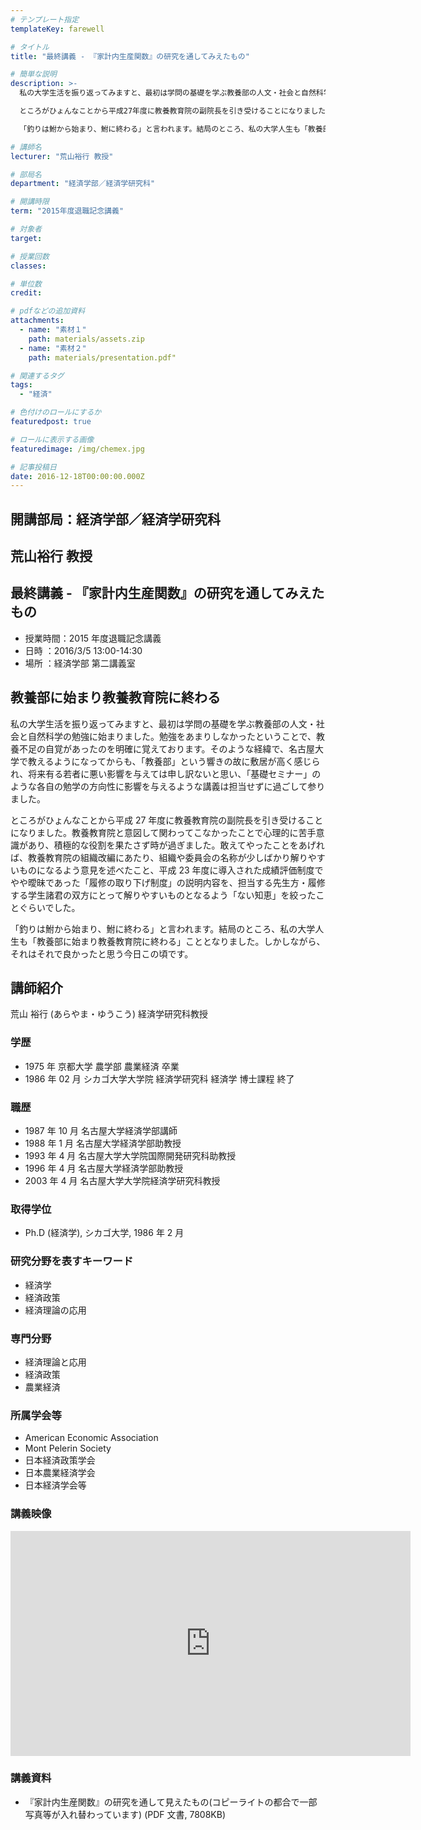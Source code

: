 ```yaml
---
# テンプレート指定
templateKey: farewell

# タイトル
title: "最終講義 - 『家計内生産関数』の研究を通してみえたもの"

# 簡単な説明
description: >-
  私の大学生活を振り返ってみますと、最初は学問の基礎を学ぶ教養部の人文・社会と自然科学の勉強に始まりました。勉強をあまりしなかったということで、教養不足の自覚があったのを明確に覚えております。そのような経緯で、名古屋大学で教えるようになってからも、「教養部」という響きの故に敷居が高く感じられ、将来有る若者に悪い影響を与えては申し訳ないと思い、「基礎セミナー」のような各自の勉学の方向性に影響を与えるような講義は担当せずに過ごして参りました。 

  ところがひょんなことから平成27年度に教養教育院の副院長を引き受けることになりました。教養教育院と意図して関わってこなかったことで心理的に苦手意識があり、積極的な役割を果たさず時が過ぎました。敢えてやったことをあげれば、教養教育院の組織改編にあたり、組織や委員会の名称が少しばかり解りやすいものになるよう意見を述べたこと、平成23年度に導入された成績評価制度でやや曖昧であった「履修の取り下げ制度」の説明内容を、担当する先生方・履修する学生諸君の双方にとって解りやすいものとなるよう「ない知恵」を絞ったことぐらいでした。

  「釣りは鮒から始まり、鮒に終わる」と言われます。結局のところ、私の大学人生も「教養部に始まり教養教育院に終わる」こととなりました。しかしながら、それはそれで良かったと思う今日この頃です。

# 講師名
lecturer: "荒山裕行 教授"

# 部局名
department: "経済学部／経済学研究科"

# 開講時限
term: "2015年度退職記念講義"

# 対象者
target:

# 授業回数
classes:

# 単位数
credit:

# pdfなどの追加資料
attachments:
  - name: "素材１"
    path: materials/assets.zip
  - name: "素材２"
    path: materials/presentation.pdf"

# 関連するタグ
tags:
  - "経済"

# 色付けのロールにするか
featuredpost: true

# ロールに表示する画像
featuredimage: /img/chemex.jpg

# 記事投稿日
date: 2016-12-18T00:00:00.000Z
---
```


## 開講部局：経済学部／経済学研究科

## 荒山裕行 教授

## 最終講義 - 『家計内生産関数』の研究を通してみえたもの

- 授業時間：2015 年度退職記念講義
- 日時 ：2016/3/5 13:00-14:30
- 場所 ：経済学部 第二講義室

## 教養部に始まり教養教育院に終わる

私の大学生活を振り返ってみますと、最初は学問の基礎を学ぶ教養部の人文・社会と自然科学の勉強に始まりました。勉強をあまりしなかったということで、教養不足の自覚があったのを明確に覚えております。そのような経緯で、名古屋大学で教えるようになってからも、「教養部」という響きの故に敷居が高く感じられ、将来有る若者に悪い影響を与えては申し訳ないと思い、「基礎セミナー」のような各自の勉学の方向性に影響を与えるような講義は担当せずに過ごして参りました。

ところがひょんなことから平成 27 年度に教養教育院の副院長を引き受けることになりました。教養教育院と意図して関わってこなかったことで心理的に苦手意識があり、積極的な役割を果たさず時が過ぎました。敢えてやったことをあげれば、教養教育院の組織改編にあたり、組織や委員会の名称が少しばかり解りやすいものになるよう意見を述べたこと、平成 23 年度に導入された成績評価制度でやや曖昧であった「履修の取り下げ制度」の説明内容を、担当する先生方・履修する学生諸君の双方にとって解りやすいものとなるよう「ない知恵」を絞ったことぐらいでした。

「釣りは鮒から始まり、鮒に終わる」と言われます。結局のところ、私の大学人生も「教養部に始まり教養教育院に終わる」こととなりました。しかしながら、それはそれで良かったと思う今日この頃です。

## 講師紹介

荒山 裕行 (あらやま・ゆうこう) 経済学研究科教授

### 学歴

- 1975 年 京都大学 農学部 農業経済 卒業
- 1986 年 02 月 シカゴ大学大学院 経済学研究科 経済学 博士課程 終了

### 職歴

- 1987 年 10 月 名古屋大学経済学部講師
- 1988 年 1 月 名古屋大学経済学部助教授
- 1993 年 4 月 名古屋大学大学院国際開発研究科助教授
- 1996 年 4 月 名古屋大学経済学部助教授
- 2003 年 4 月 名古屋大学大学院経済学研究科教授

### 取得学位

- Ph.D (経済学), シカゴ大学, 1986 年 2 月

### 研究分野を表すキーワード

- 経済学
- 経済政策
- 経済理論の応用

### 専門分野

- 経済理論と応用
- 経済政策
- 農業経済

### 所属学会等

- American Economic Association
- Mont Pelerin Society
- 日本経済政策学会
- 日本農業経済学会
- 日本経済学会等

### 講義映像

<iframe src="https://nuvideo.media.nagoya-u.ac.jp/embed/01def446435f09b92ccb059f8c0f6e3ed9df0678/autostart/false/caption/true" width="640" height="360" frameborder="0" allowfullscreen></iframe>

### 講義資料

- 『家計内生産関数』の研究を通して見えたもの(コピーライトの都合で一部写真等が入れ替わっています) (PDF 文書, 7808KB)
